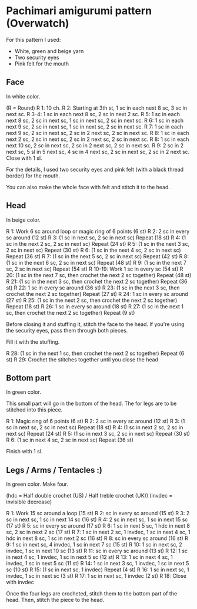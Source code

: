 # Pachimari amigurumi pattern (Overwatch)

For this pattern I used:

* White, green and beige yarn
* Two security eyes
* Pink felt for the mouth

## Face

In white color.

(R = Round)
R 1: 10 ch.
R 2: Starting at 3th st, 1 sc in each next 8 sc, 3 sc in next sc.
R 3-4: 1 sc in each next 8 sc, 2 sc in next 2 sc.
R 5: 1 sc in each next 8 sc, 2 sc in next sc, 1 sc in next sc, 2 sc in next sc.
R 6: 1 sc in each next 9 sc, 2 sc in next sc, 1 sc in next sc, 2 sc in next sc.
R 7: 1 sc in each next 9 sc, 2 sc in next sc, 2 sc in 2 next sc, 2 sc in next sc.
R 8: 1 sc in each next 2 sc, 2 sc in next sc, 2 sc in 2 next sc, 2 sc in next sc.
R 8: 1 sc in each next 10 sc, 2 sc in next sc, 2 sc in 2 next sc, 2 sc in next sc.
R 9: 2 sc in 2 next sc, 5 sl in 5 next sc, 4 sc in 4 next sc, 2 sc in next sc, 2 sc in 2 next sc.
Close with 1 sl.


For the details, I used two security eyes and pink felt (with a black thread border) for the mouth.

You can also make the whole face with felt and stitch it to the head.

## Head

In beige color.

R 1: Work 6 sc around loop or magic ring of 6 points (6 st)
R 2: 2 sc in every sc around (12 st)
R 3: (1 sc in next sc, 2 sc in next sc) Repeat (18 st)
R 4: (1 sc in the next 2 sc, 2 sc in next sc) Repeat (24 st)
R 5: (1 sc in the next 3 sc, 2 sc in next sc) Repeat (30 st)
R 6: (1 sc in the next 4 sc, 2 sc in next sc) Repeat (36 st)
R 7: (1 sc in the next 5 sc, 2 sc in next sc) Repeat (42 st)
R 8: (1 sc in the next 6 sc, 2 sc in next sc) Repeat (48 st)
R 9: (1 sc in the next 7 sc, 2 sc in next sc) Repeat (54 st)
R 10-19: Work 1 sc in every sc (54 st)
R 20: (1 sc in the next 7 sc, then crochet the next 2 sc together) Repeat (48 st)
R 21: (1 sc in the next 3 sc, then crochet the next 2 sc together) Repeat (36 st)
R 22: 1 sc in every sc around (36 st)
R 23: (1 sc in the next 3 sc, then crochet the next 2 sc together) Repeat (27 st)
R 24: 1 sc in every sc around (27 st)
R 25: (1 sc in the next 2 sc, then crochet the next 2 sc together) Repeat (18 st)
R 26: 1 sc in every sc around (18 st)
R 27: (1 sc in the next 1 sc, then crochet the next 2 sc together) Repeat (9 st)

Before closing it and stuffing it, stitch the face to the head. If you're using the security eyes, pass them through both pieces. 

Fill it with the stuffing.

R 28: (1 sc in the next 1 sc, then crochet the next 2 sc together) Repeat (6 st)
R 29: Crochet the stitches together until you close the head


## Bottom part

In green color.

This small part will go in the bottom of the head. The for legs are to be stitched into this piece.

R 1: Magic ring of 6 points (6 st)
R 2: 2 sc in every sc around (12 st)
R 3: (1 sc in next sc, 2 sc in next sc) Repeat (18 st)
R 4: (1 sc in next 2 sc, 2 sc in next sc) Repeat (24 st)
R 5: (1 sc in next 3 sc, 2 sc in next sc) Repeat (30 st)
R 6: (1 sc in next 4 sc, 2 sc in next sc) Repeat (36 st)

Finish with 1 sl.


## Legs / Arms / Tentacles :)

In green color. Make four.

(hdc = Half double crochet (US) / Half treble crochet (UK))
(invdec = invisible decrease)

R 1: Work 15 sc around a loop (15 st)
R 2: sc in every sc around (15 st)
R 3: 2 sc in next sc, 1 sc in next 14 sc (16 st)
R 4: 2 sc in next sc, 1 sc in next 15 sc (17 st)
R 5: sc in every sc around (17 st)
R 6: 1 sc in next 5 sc, 1 hdc in next 8 sc, 2 sc in next 2 sc (17 st)
R 7: 1 sc in next 2 sc, 1 invdec, 1 sc in next 4 sc, 1 hdc in next 8 sc, 1 sc in next 2 sc (16 st)
R 8: sc in every sc around (16 st)
R 9: 1 sc in next sc, 4 invdec, 1 sc in next 7 sc (15 st)
R 10: 1 sc in next sc, 2 invdec, 1 sc in next 10 sc (13 st)
R 11: sc in every sc around (13 st)
R 12: 1 sc in next 4 sc, 1 invdec, 1 sc in next 5 sc (12 st)
R 13: 1 sc in next 4 sc, 1 invdec, 1 sc in next 5 sc (11 st)
R 14: 1 sc in next 3 sc, 1 invdec, 1 sc in next 5 sc (10 st)
R 15: (1 sc in next sc, 1 invdec) Repeat (4 st)
R 16: 1 sc in next sc, 1 invdec, 1 sc in next sc (3 st)
R 17: 1 sc in next sc, 1 invdec (2 st)
R 18: Close with invdec


Once the four legs are crocheted, stitch them to the bottom part of the head. Then, stitch the piece to the head.
